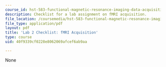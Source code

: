 ```yaml
---
course_id: hst-583-functional-magnetic-resonance-imaging-data-acquisition-and-analysis-fall-2008
description: Checklist for a lab assignment on fMRI acquisition.
file_location: /coursemedia/hst-583-functional-magnetic-resonance-imaging-data-acquisition-and-analysis-fall-2008/40f9339cf0228e8062069afcef6ab9aa_lab2_chklist.pdf
file_type: application/pdf
layout: pdf
title: 'Lab 2 Checklist: fMRI Acquisition'
type: course
uid: 40f9339cf0228e8062069afcef6ab9aa

---
```

None